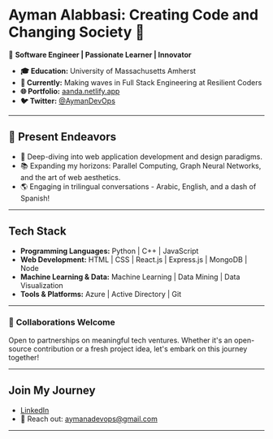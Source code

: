 # **Ayman Alabbasi: Creating Code and Changing Society 🌌**

🚀 **Software Engineer | Passionate Learner | Innovator**

- **🎓 Education:** University of Massachusetts Amherst
- **💼 Currently:** Making waves in Full Stack Engineering at Resilient Coders
- **🌐 Portfolio:** [aanda.netlify.app](https://aanda.netlify.app/)
- **🐦 Twitter:** [@AymanDevOps](https://twitter.com/AymanDevOps)

---

## 🚀 **Present Endeavors**

- 🔧 Deep-diving into web application development and design paradigms.
- 📚 Expanding my horizons: Parallel Computing, Graph Neural Networks, and the art of web aesthetics.
- 🌎 Engaging in trilingual conversations - Arabic, English, and a dash of Spanish!

---

## **Tech Stack**

- **Programming Languages:** Python | C++ | JavaScript
- **Web Development:** HTML | CSS | React.js | Express.js | MongoDB | Node
- **Machine Learning & Data:** Machine Learning | Data Mining | Data Visualization
- **Tools & Platforms:** Azure | Active Directory | Git

---

### 🤝 **Collaborations Welcome**

Open to partnerships on meaningful tech ventures. Whether it's an open-source contribution or a fresh project idea, let's embark on this journey together!

---

## **Join My Journey**

- [LinkedIn](https://linkedin.com/in/aymanalabbasi)
- 📧 Reach out: aymanadevops@gmail.com

---


